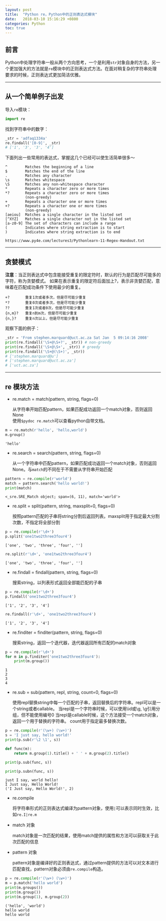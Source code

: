 ```yaml
---
layout: post
title:  "Python re，Python中的正则表达式模块"
date:   2018-03-10 15:16:29 +0800
categories: Python
toc: true
---
```


## 前言
Python中处理字符串一般从两个方向思考，一个是利用`str`对象自身的方法，另一个更加强大的方法就是`re`模块中的正则表达式方法。在面对稍复杂的字符串处理要求的时候，正则表达式更加简洁优雅。

---

## 从一个简单例子出发

导入`re`模块：
```python
import re
```
找到字符串中的数字：
```python
_str = 'adfaq1334a'
re.findall('[0-9]', _str)
# ['1', '3', '3', '4']
```

下面列出一些常用的表达式，掌握这几个已经可以使生活简单很多～

```
^        Matches the beginning of a line
$        Matches the end of the line
.        Matches any character
\s       Matches whitespace
\S       Matches any non-whitespace character
*        Repeats a character zero or more times
*?       Repeats a character zero or more times 
         (non-greedy)
+        Repeats a character one or more times
+?       Repeats a character one or more times 
         (non-greedy)
[aeiou]  Matches a single character in the listed set
[^XYZ]   Matches a single character not in the listed set
[a-z0-9] The set of characters can include a range
(        Indicates where string extraction is to start
)        Indicates where string extraction is to end

https://www.py4e.com/lectures3/Pythonlearn-11-Regex-Handout.txt
```
---

## 贪婪模式

**注意**：当正则表达式中包含能接受重复的限定符时，默认的行为是匹配尽可能多的字符，称为贪婪模式。
如果在表示重复的限定符后面加上?，表示非贪婪匹配，意味着在匹配成功条件下使用最少的重复。

```
+?       重复1次或者多次，但是尽可能少重复
*?       重复0次或者多次，但是尽可能少重复
??       重复1次或者0次，但是尽可能少重复
{n,m}?   重复n到m次，但是尽可能少重复
{n,}?    重复n次以上，但是尽可能少重复
```
观察下面的例子：
```python
_str = 'From stephen.marquard@uct.ac.za Sat Jan  5 09:14:16 2008'
print(re.findall('\S+@\S+?', _str)) # non-greedy
print(re.findall('\S+@\S+', _str)) # greedy
print(re.findall('\S+@(\S+)', _str))
# ['stephen.marquard@u']
# ['stephen.marquard@uct.ac.za']
# ['uct.ac.za']
```
---

## re 模块方法
- re.match = match(pattern, string, flags=0)

    从字符串开始匹配pattern，如果匹配成功返回一个match对象，否则返回None   
    使用`$pydoc re.match`可以查看python自带文档。

```python
m = re.match(r'hello', 'hello,world')
m.group()
```
    'hello'

- re.search = search(pattern, string, flags=0)

    从一个字符串中匹配pattern，如果匹配成功返回一个match对象，否则返回None。与`match`的不同在于不需要从字符串开始匹配

```python
pattern = re.compile(r'world')
match = pattern.search('hello world!')
print(match)
```
    <_sre.SRE_Match object; span=(6, 11), match='world'>

- re.split = split(pattern, string, maxsplit=0, flags=0)

    按照pattern匹配的子串将string分割后返回列表。maxsplit用于指定最大分割次数，不指定将全部分割

```python
p = re.compile(r'\d+')
p.split('one1two2three3four4')
```
    ['one', 'two', 'three', 'four', '']

```python
re.split(r'\d+', 'one1two2three3four4')
```
    ['one', 'two', 'three', 'four', '']

- re.findall = findall(pattern, string, flags=0)

    搜索string，以列表形式返回全部能匹配的子串

```python
p = re.compile(r'\d+')
p.findall('one1two2three3four4')
```
    ['1', '2', '3', '4']
```python
re.findall(r'\d+', 'one1two2three3four4')
```
    ['1', '2', '3', '4']

- re.finditer = finditer(pattern, string, flags=0)
    
    搜索string，返回一个迭代器，迭代器返回所有匹配的match对象

```python
p = re.compile(r'\d+')
for m in p.finditer('one1two2three3four4'):
    print(m.group())
```
    1
    2
    3
    4

- re.sub = sub(pattern, repl, string, count=0, flags=0)

    使用repl替换string中每一个匹配的子串，返回替换后的字符串。repl可以是一个string或者callable。
    当repl是一个字符串时候，可以使用\id或\g, \g引用分组，但不能使用编号0
    当repl是callable时候，这个方法接受一个match对象，返回一个用于替换的字符串。
    count用于指定最多替换次数。

```python
p = re.compile(r'(\w+) (\w+)')
s = 'I just say, hello world!'
print(p.sub(r'\2 \1', s))

def func(m):
    return m.group(1).title() + ' ' + m.group(2).title()

print(p.sub(func, s))

print(p.subn(func, s))
```

    just I say, world hello!
    I Just say, Hello World!
    ('I Just say, Hello World!', 2)
    
- re.compile

    将字符串形式的正则表达式编译为pattern对象，使用`|`可以表示同时生效，比如`re.I|re.m`
- match 对象

    match对象是一次匹配的结果，使用match提供的属性和方法可以获取关于此次匹配的信息
- pattern 对象

    pattern对象是编译好的正则表达式，通过pattern提供的方法可以对文本进行匹配查找，pattern对象必须由`re.compile`构造。

```python
p = re.compile(r'(\w+) (\w+)')
m = p.match('hello world')
print(m.groups())
print(m.group())
print(m.group(1), m.group(2))
```
    ('hello', 'world')
    hello world
    hello world
    
